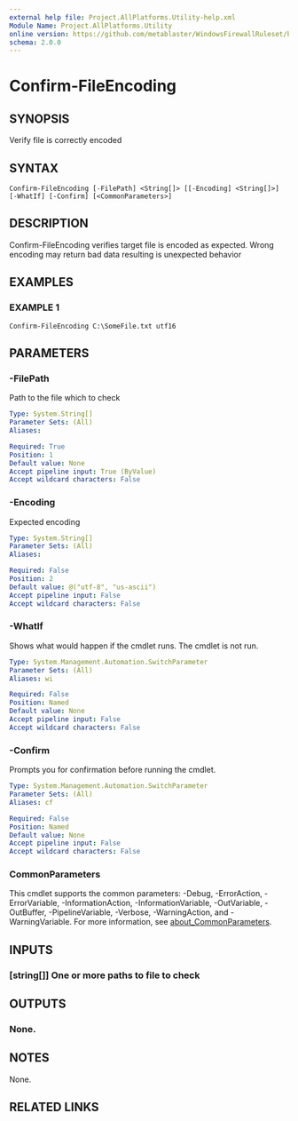 ```yaml
---
external help file: Project.AllPlatforms.Utility-help.xml
Module Name: Project.AllPlatforms.Utility
online version: https://github.com/metablaster/WindowsFirewallRuleset/blob/develop/Modules/Project.AllPlatforms.Utility/Help/en-US/Confirm-FileEncoding.md
schema: 2.0.0
---
```


# Confirm-FileEncoding

## SYNOPSIS

Verify file is correctly encoded

## SYNTAX

```none
Confirm-FileEncoding [-FilePath] <String[]> [[-Encoding] <String[]>] [-WhatIf] [-Confirm] [<CommonParameters>]
```

## DESCRIPTION

Confirm-FileEncoding verifies target file is encoded as expected.
Wrong encoding may return bad data resulting is unexpected behavior

## EXAMPLES

### EXAMPLE 1

```none
Confirm-FileEncoding C:\SomeFile.txt utf16
```

## PARAMETERS

### -FilePath

Path to the file which to check

```yaml
Type: System.String[]
Parameter Sets: (All)
Aliases:

Required: True
Position: 1
Default value: None
Accept pipeline input: True (ByValue)
Accept wildcard characters: False
```

### -Encoding

Expected encoding

```yaml
Type: System.String[]
Parameter Sets: (All)
Aliases:

Required: False
Position: 2
Default value: @("utf-8", "us-ascii")
Accept pipeline input: False
Accept wildcard characters: False
```

### -WhatIf

Shows what would happen if the cmdlet runs.
The cmdlet is not run.

```yaml
Type: System.Management.Automation.SwitchParameter
Parameter Sets: (All)
Aliases: wi

Required: False
Position: Named
Default value: None
Accept pipeline input: False
Accept wildcard characters: False
```

### -Confirm

Prompts you for confirmation before running the cmdlet.

```yaml
Type: System.Management.Automation.SwitchParameter
Parameter Sets: (All)
Aliases: cf

Required: False
Position: Named
Default value: None
Accept pipeline input: False
Accept wildcard characters: False
```

### CommonParameters

This cmdlet supports the common parameters: -Debug, -ErrorAction, -ErrorVariable, -InformationAction, -InformationVariable, -OutVariable, -OutBuffer, -PipelineVariable, -Verbose, -WarningAction, and -WarningVariable. For more information, see [about_CommonParameters](http://go.microsoft.com/fwlink/?LinkID=113216).

## INPUTS

### [string[]] One or more paths to file to check

## OUTPUTS

### None.

## NOTES

None.

## RELATED LINKS

